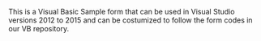 This is a Visual Basic Sample form that can be used in Visual Studio versions 2012 to 2015 and can be costumized to follow
the form codes in our VB repository. 

